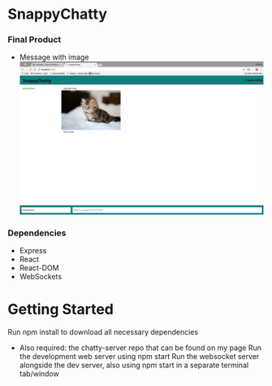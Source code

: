 SnappyChatty
=====================

### Final Product

* Message with image
!["Screenshot of Message with Image"](https://github.com/dlepke/chatty-app/blob/master/docs/Screen%20Shot%202017-10-05%20at%2012.32.41%20PM.png)



### Dependencies

* Express
* React
* React-DOM
* WebSockets

# Getting Started

Run npm install to download all necessary dependencies
* Also required: the chatty-server repo that can be found on my page
Run the development web server using npm start
Run the websocket server alongside the dev server, also using npm start in a separate terminal tab/window